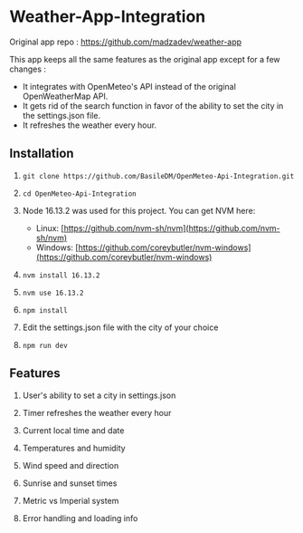 # Weather-App-Integration

Original app repo : https://github.com/madzadev/weather-app

This app keeps all the same features as the original app except for a few changes :
- It integrates with OpenMeteo's API instead of the original OpenWeatherMap API.
- It gets rid of the search function in favor of the ability to set the city in the settings.json file.
- It refreshes the weather every hour.

## Installation

1. `git clone https://github.com/BasileDM/OpenMeteo-Api-Integration.git`

2. `cd OpenMeteo-Api-Integration`

3. Node 16.13.2 was used for this project. You can get NVM here:
    - Linux:   [https://github.com/nvm-sh/nvm](https://github.com/nvm-sh/nvm)
    - Windows: [https://github.com/coreybutler/nvm-windows](https://github.com/coreybutler/nvm-windows)

4. `nvm install 16.13.2`

5. `nvm use 16.13.2`

6. `npm install`

5. Edit the settings.json file with the city of your choice

8. `npm run dev`

## Features

1. User's ability to set a city in settings.json

2. Timer refreshes the weather every hour

3. Current local time and date

4. Temperatures and humidity

5. Wind speed and direction

6. Sunrise and sunset times

7. Metric vs Imperial system

8. Error handling and loading info

